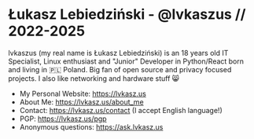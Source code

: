 # Łukasz Lebiedziński - @lvkaszus // 2022-2025

lvkaszus (my real name is Łukasz Lebiedziński) is an 18 years old IT Specialist, Linux enthusiast and "Junior" Developer in Python/React born and living in 🇵🇱 Poland. Big fan of open source and privacy focused projects. I also like networking and hardware stuff 😸

- My Personal Website: https://lvkasz.us
- About Me: https://lvkasz.us/about_me
- Contact: https://lvkasz.us/contact (I accept English language!)
- PGP: https://lvkasz.us/pgp
- Anonymous questions: https://ask.lvkasz.us
  
